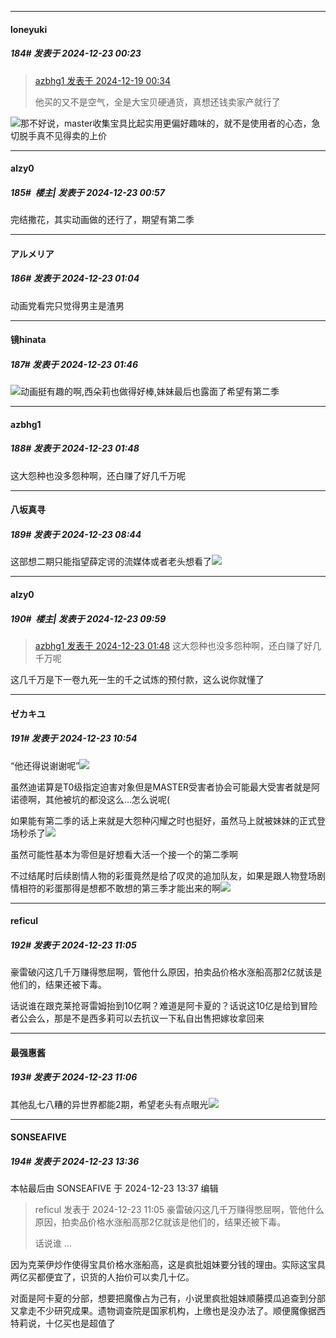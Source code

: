 ﻿
*****

####  loneyuki  
##### 184#       发表于 2024-12-23 00:23

<blockquote><a href="httphttps://bbs.saraba1st.com/2b/forum.php?mod=redirect&amp;goto=findpost&amp;pid=66960205&amp;ptid=2172504" target="_blank">azbhg1 发表于 2024-12-19 00:34</a>

他买的又不是空气，全是大宝贝硬通货，真想还钱卖家产就行了</blockquote>
<img src="https://static.saraba1st.com/image/smiley/face2017/037.png" referrerpolicy="no-referrer">那不好说，master收集宝具比起实用更偏好趣味的，就不是使用者的心态，急切脱手真不见得卖的上价


*****

####  alzy0  
##### 185#         楼主| 发表于 2024-12-23 00:57

完结撒花，其实动画做的还行了，期望有第二季


*****

####  アルメリア  
##### 186#       发表于 2024-12-23 01:04

动画党看完只觉得男主是渣男


*****

####  镜hinata  
##### 187#       发表于 2024-12-23 01:46

<img src="https://static.saraba1st.com/image/smiley/face2017/050.png" referrerpolicy="no-referrer">动画挺有趣的啊,西朵莉也做得好棒,妹妹最后也露面了希望有第二季


*****

####  azbhg1  
##### 188#       发表于 2024-12-23 01:48

这大怨种也没多怨种啊，还白赚了好几千万呢


*****

####  八坂真寻  
##### 189#       发表于 2024-12-23 08:44

这部想二期只能指望薛定谔的流媒体或者老头想看了<img src="https://static.saraba1st.com/image/smiley/face2017/067.png" referrerpolicy="no-referrer">


*****

####  alzy0  
##### 190#         楼主| 发表于 2024-12-23 09:59

<blockquote><a href="httphttps://bbs.saraba1st.com/2b/forum.php?mod=redirect&amp;goto=findpost&amp;pid=66990961&amp;ptid=2172504" target="_blank">azbhg1 发表于 2024-12-23 01:48</a>
这大怨种也没多怨种啊，还白赚了好几千万呢</blockquote>
这几千万是下一卷九死一生的千之试炼的预付款，这么说你就懂了


*****

####  ゼカキユ  
##### 191#       发表于 2024-12-23 10:54

“他还得说谢谢呢”<img src="https://static.saraba1st.com/image/smiley/face2017/050.png" referrerpolicy="no-referrer">

虽然迪诺算是T0级指定迫害对象但是MASTER受害者协会可能最大受害者就是阿诺德啊，其他被坑的都没这么…怎么说呢(

如果能有第二季的话上来就是大怨种闪耀之时也挺好，虽然马上就被妹妹的正式登场秒杀了<img src="https://static.saraba1st.com/image/smiley/face2017/066.png" referrerpolicy="no-referrer">

虽然可能性基本为零但是好想看大活一个接一个的第二季啊

不过结尾时后续剧情人物的彩蛋竟然是给了叹灵的追加队友，如果是跟人物登场剧情相符的彩蛋那得是想都不敢想的第三季才能出来的啊<img src="https://static.saraba1st.com/image/smiley/face2017/067.png" referrerpolicy="no-referrer">


*****

####  reficul  
##### 192#       发表于 2024-12-23 11:05

豪雷破闪这几千万赚得憋屈啊，管他什么原因，拍卖品价格水涨船高那2亿就该是他们的，结果还被下毒。

话说谁在跟克莱抢哥雷姆抬到10亿啊？难道是阿卡夏的？话说这10亿是给到冒险者公会么，那是不是西多莉可以去抗议一下私自出售把嫁妆拿回来

*****

####  最强惠酱  
##### 193#       发表于 2024-12-23 11:06

其他乱七八糟的异世界都能2期，希望老头有点眼光<img src="https://static.saraba1st.com/image/smiley/face2017/136.png" referrerpolicy="no-referrer">


*****

####  SONSEAFIVE  
##### 194#       发表于 2024-12-23 13:36

 本帖最后由 SONSEAFIVE 于 2024-12-23 13:37 编辑 
<blockquote>reficul 发表于 2024-12-23 11:05
豪雷破闪这几千万赚得憋屈啊，管他什么原因，拍卖品价格水涨船高那2亿就该是他们的，结果还被下毒。

话说谁 ...</blockquote>

因为克莱伊炒作使得宝具价格水涨船高，这是疯批姐妹要分钱的理由。实际这宝具两亿买都便宜了，识货的人抬价可以卖几十亿。

对面是阿卡夏的分部，想要把魔像占为己有，小说里疯批姐妹顺藤摸瓜追查到分部又拿走不少研究成果。遗物调查院是国家机构，上缴也是没办法了。顺便魔像据西特莉说，十亿买也是超值了

